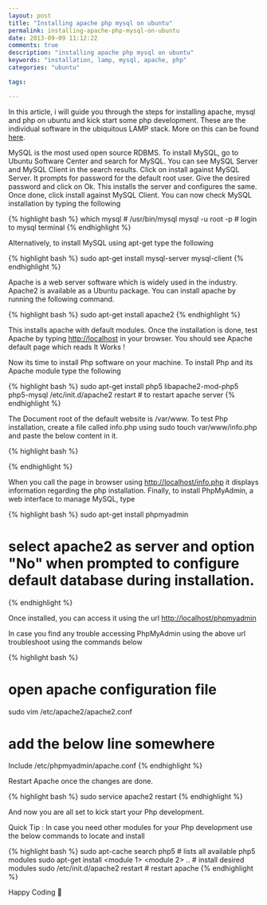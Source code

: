 ```yaml
---
layout: post
title: "Installing apache php mysql on ubuntu"
permalink: installing-apache-php-mysql-on-ubuntu
date: 2013-09-09 11:12:22
comments: true
description: "installing apache php mysql on ubuntu"
keywords: "installation, lamp, mysql, apache, php"
categories: "ubuntu"

tags:

---
```


In this article, i will guide you through the steps for installing apache, mysql and php on ubuntu and kick start some php development. These  are the individual software in the ubiquitous LAMP stack. More on this can be found [here](http://en.wikipedia.org/wiki/LAMP_(software_bundle) "LAMP software bundle").

MySQL is the most used open source RDBMS. To install MySQL, go to Ubuntu Software Center and search for MySQL. You can see MySQL Server and MySQL Client in the search results. Click on install against MySQL Server. It prompts for password for the default root user. Give the desired password and click on Ok. This installs the server and configures the same. Once done, click install against MySQL Client. You can now check MySQL installation by typing the following

{% highlight bash %}
which mysql # /usr/bin/mysql
mysql -u root -p<root-password> # login to mysql terminal
{% endhighlight %} 

Alternatively, to install MySQL using apt-get type the following

{% highlight bash %}
sudo apt-get install mysql-server mysql-client
{% endhighlight %} 

Apache is a web server software which is widely used in the industry. Apache2 is available as a Ubuntu package. You can install apache by running the following command.

{% highlight bash %}
sudo apt-get install apache2
{% endhighlight %} 

This installs apache with default modules. Once the installation is done, test Apache by typing [http://localhost](http://localhost) in your browser. You should see Apache default page which reads It Works !

Now its time to install Php software on your machine. To install Php and its Apache module type the following

{% highlight bash %}
sudo apt-get install php5 libapache2-mod-php5 php5-mysql
/etc/init.d/apache2 restart # to restart apache server
{% endhighlight %} 

The Document root of the default website is /var/www. To test Php installation, create a file called info.php using sudo touch var/www/info.php and paste the below content in it.

{% highlight bash %}
<?php echo phpinfo(); ?>
{% endhighlight %} 

When you call the page in browser using [http://localhost/info.php](http://localhost/info.php) it displays information regarding the php installation. Finally, to install PhpMyAdmin, a web interface to manage MySQL, type

{% highlight bash %}
sudo apt-get install phpmyadmin
# select apache2 as server and option "No" when prompted to configure default database during installation.
{% endhighlight %} 

Once installed, you can access it using the url [http://localhost/phpmyadmin](http://localhost/phpmyadmin)

In case you find any trouble accessing PhpMyAdmin using the above url troubleshoot using the commands below

{% highlight bash %}
# open apache configuration file
sudo vim /etc/apache2/apache2.conf
# add the below line somewhere
Include /etc/phpmyadmin/apache.conf
{% endhighlight %} 

Restart Apache once the changes are done.

{% highlight bash %}
sudo service apache2 restart
{% endhighlight %} 

And now you are all set to kick start your Php development.

Quick Tip : In case you need other modules for your Php development use the below commands to locate and install

{% highlight bash %}
sudo apt-cache search php5 # lists all available php5 modules
sudo apt-get install <module 1> <module 2> .. # install desired modules
sudo /etc/init.d/apache2 restart # restart apache
{% endhighlight %} 

Happy Coding 🙂